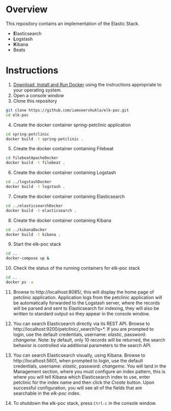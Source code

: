 # Overview
This repository contains an implementation of the Elastic Stack.  
- **E**lasticsearch
- **L**ogstash
- **K**ibana
- Beats

# Instructions
1. [Download, Install and Run Docker](https://docs.docker.com/engine/installation/) using the instructions appropriate to your operating system.
2. Open a console window
3. Clone this repository
```bash
git clone https://github.com/iamveershukla/elk-poc.git
cd elk-poc
```
4. Create the docker container spring-petclinic application
```bash
cd spring-petclinic
docker build -t spring-petclinic . 
```
5. Create the docker container containing Filebeat
```bash
cd filebeatApacheDocker
docker build -t filebeat . 
```
6. Create the docker container containing Logstash
```bash
cd ../logstashDocker
docker build -t logstash . 
```
7. Create the docker container containing Elasticsearch
```bash
cd ../elasticsearchDocker
docker build -t elasticsearch . 
```
8. Create the docker container containing Kibana
```bash
cd ../kibanaDocker
docker build -t kibana . 
```
9. Start the elk-poc stack
```bash
cd ..
docker-compose up &
```

10. Check the status of the running containers for elk-poc stack
```bash
cd ..
docker ps -a
```
11. Browse to http://localhost:8085/, this will display the home page of petclinic application.  Application logs from the petclinic application will be automatically forwarded to the Logstash server, where the records will be parsed and sent to Elasticsearch for indexing, they will also be written to standard output so they appear in the console window.

12. You can search Elasticsearch directly via its REST API.  Browse to http://localhost:9200/petclinic/_search?q=*. If you are prompted to login, use the default credentials, username: _elastic_, password: _changeme_. Note: by default, only 10 records will be returned, the search behavior is controlled via additional parameters to the search API.

13. You can search Elasticsearch visually, using Kibana. Browse to http://localhost:5601, when prompted to login, use the default credentials, username: _elastic_, password: _changeme_. You will land in the Management section, where you must configure an index pattern, this is where you will tell Kibana which Elasticsearch index to use, enter petclinic for the index name and then click the _Create_ button. Upon successful configuration, you will see all of the fields that are searchable in the _elk-poc_ index.

14. To shutdown the elk-poc stack, press `Ctrl-c` in the console window.



